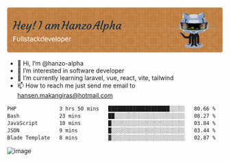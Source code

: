 ![Header](./github-header-image.png)

- 👋 Hi, I’m @hanzo-alpha
- 👀 I’m interested in software developer
- 🌱 I’m currently learning laravel, vue, react, vite, tailwind
- 📫 How to reach me just send me email to hansen.makangiras@hotmail.com 

<!---
hanzo-alpha/hanzo-alpha is a ✨ special ✨ repository because its `README.md` (this file) appears on your GitHub profile.
You can click the Preview link to take a look at your changes.
--->

<!--START_SECTION:waka-->

```txt
PHP              3 hrs 50 mins   ████████████████████░░░░░   80.66 %
Bash             23 mins         ██░░░░░░░░░░░░░░░░░░░░░░░   08.27 %
JavaScript       10 mins         █░░░░░░░░░░░░░░░░░░░░░░░░   03.84 %
JSON             9 mins          █░░░░░░░░░░░░░░░░░░░░░░░░   03.44 %
Blade Template   8 mins          ▓░░░░░░░░░░░░░░░░░░░░░░░░   02.87 %
```

<!--END_SECTION:waka-->

![image](https://github.com/hanzo-alpha/hanzo-alpha/assets/111342797/c4bd2977-6123-4017-8652-6e166259b484)

